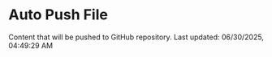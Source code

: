 # Auto Push File

Content that will be pushed to GitHub repository.
Last updated: 06/30/2025, 04:49:29 AM